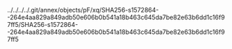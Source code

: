 ../../../../.git/annex/objects/pF/xq/SHA256-s1572864--264e4aa829a849adb50e606b0b541a18b463c645da7be82e63b6dd1c16f97ff5/SHA256-s1572864--264e4aa829a849adb50e606b0b541a18b463c645da7be82e63b6dd1c16f97ff5
